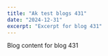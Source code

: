 ```yaml
---
title: "Ak test blogs 431"
date: "2024-12-31"
excerpt: "Excerpt for blog 431"
---
```


Blog content for blog 431